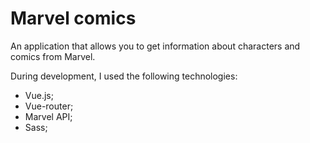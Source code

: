 # Marvel comics

An application that allows you to get information about characters and comics from Marvel.

During development, I used the following technologies:

+ Vue.js;
+ Vue-router;
+ Marvel API;
+ Sass;
